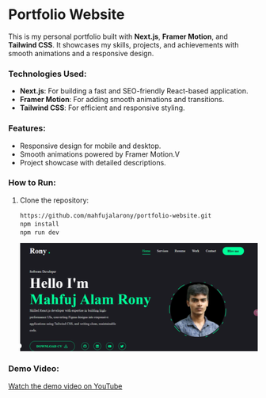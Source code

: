 # Portfolio Website

This is my personal portfolio built with **Next.js**, **Framer Motion**, and **Tailwind CSS**. It showcases my skills, projects, and achievements with smooth animations and a responsive design.

### Technologies Used:
- **Next.js**: For building a fast and SEO-friendly React-based application.
- **Framer Motion**: For adding smooth animations and transitions.
- **Tailwind CSS**: For efficient and responsive styling.

### Features:
- Responsive design for mobile and desktop.
- Smooth animations powered by Framer Motion.V
- Project showcase with detailed descriptions.

### How to Run:
1. Clone the repository:
   ```bash
   https://github.com/mahfujalarony/portfolio-website.git
   npm install
   npm run dev
   ```

   ![Description of the image](./public/Screenshot%202024-11-13%20160224.png)


### Demo Video:
[Watch the demo video on YouTube](https://www.youtube.com/watch?v=VIDEO_ID)



